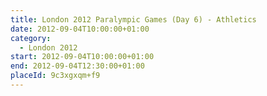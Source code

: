 ```yaml
---
title: London 2012 Paralympic Games (Day 6) - Athletics
date: 2012-09-04T10:00:00+01:00
category:
  - London 2012
start: 2012-09-04T10:00:00+01:00
end: 2012-09-04T12:30:00+01:00
placeId: 9c3xgxqm+f9
---
```

